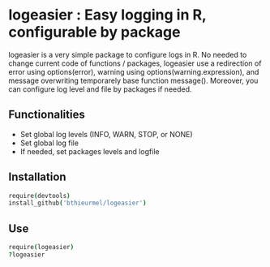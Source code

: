 logeasier : Easy logging in R, configurable by package
=========

logeasier is a very simple package to configure logs in R. No needed to change current code of functions / packages,
logeasier use a redirection of error using options(error), warning using options(warning.expression), 
and message overwriting temporarely base function message().
Moreover, you can configure log level and file by packages if needed.

Functionalities
-------------

  * Set global log levels (INFO, WARN, STOP, or NONE)
  * Set global log file
  * If needed, set packages levels and logfile

Installation
------------

```coffee
require(devtools)
install_github('bthieurmel/logeasier')
```

Use
------------

```coffee
require(logeasier)
?logeasier

```

